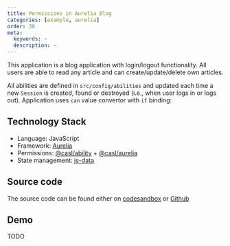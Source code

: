 ```yaml
---
title: Permissions in Aurelia Blog
categories: [example, aurelia]
order: 30
meta:
  keywords: ~
  description: ~
---
```


This application is a blog application with login/logout functionality. All users are able to read any article and can create/update/delete own articles.

All abilities are defined in `src/config/abilities` and updated each time a new `Session` is created, found or destroyed (i.e., when user logs in or logs out).
Application uses `can` value convertor with `if` binding:

## Technology Stack

* Language: JavaScript
* Framework: [Aurelia]
* Permissions: [@casl/ability] + [@casl/aurelia]
* State management: [js-data]

## Source code

The source code can be found either on [codesandbox](#) or [Github](https://github.com/stalniy/casl-aurelia-example)

## Demo

TODO

[Aurelia]: https://aurelia.io/
[@casl/ability]: ../../guide/intro
[@casl/aurelia]: ../../package/casl-aurelia
[js-data]: https://www.js-data.io/docs
